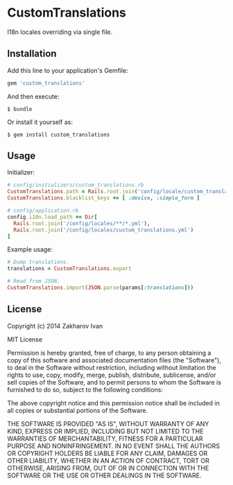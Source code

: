 # CustomTranslations

I18n locales overriding via single file.

## Installation

Add this line to your application's Gemfile:

```ruby
gem 'custom_translations'
```

And then execute:

    $ bundle

Or install it yourself as:

    $ gem install custom_translations

## Usage

Initializer:
```ruby
# config/initializers/custom_translations.rb
CustomTranslations.path = Rails.root.join('config/locale/custom_translations.yml')
CustomTranslations.blacklist_keys += [ :devise, :simple_form ]

# config/application.rb
config.i18n.load_path += Dir[
  Rails.root.join('/config/locales/**/*.yml'),
  Rails.root.join('/config/locales/custom_translations.yml')
]
```

Example usage:
```ruby
# Dump translations.
translations = CustomTranslations.export

# Read from JSON.
CustomTranslations.import(JSON.parse(params[:translations]))
```

## License

Copyright (c) 2014 Zakharov Ivan

MIT License

Permission is hereby granted, free of charge, to any person obtaining
a copy of this software and associated documentation files (the
"Software"), to deal in the Software without restriction, including
without limitation the rights to use, copy, modify, merge, publish,
distribute, sublicense, and/or sell copies of the Software, and to
permit persons to whom the Software is furnished to do so, subject to
the following conditions:

The above copyright notice and this permission notice shall be
included in all copies or substantial portions of the Software.

THE SOFTWARE IS PROVIDED "AS IS", WITHOUT WARRANTY OF ANY KIND,
EXPRESS OR IMPLIED, INCLUDING BUT NOT LIMITED TO THE WARRANTIES OF
MERCHANTABILITY, FITNESS FOR A PARTICULAR PURPOSE AND
NONINFRINGEMENT. IN NO EVENT SHALL THE AUTHORS OR COPYRIGHT HOLDERS BE
LIABLE FOR ANY CLAIM, DAMAGES OR OTHER LIABILITY, WHETHER IN AN ACTION
OF CONTRACT, TORT OR OTHERWISE, ARISING FROM, OUT OF OR IN CONNECTION
WITH THE SOFTWARE OR THE USE OR OTHER DEALINGS IN THE SOFTWARE.
